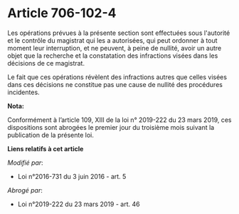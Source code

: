 # Article 706-102-4

Les opérations prévues à la présente section sont effectuées sous l'autorité et le contrôle du magistrat qui les a
autorisées, qui peut ordonner à tout moment leur interruption, et ne peuvent, à peine de nullité, avoir un autre objet que la
recherche et la constatation des infractions visées dans les décisions de ce magistrat. 

Le fait que ces opérations révèlent des infractions autres que celles visées dans ces décisions ne constitue pas une cause de
nullité des procédures incidentes.

**Nota:**

Conformément à l’article 109, XIII de la loi n° 2019-222 du 23 mars 2019, ces dispositions sont abrogées le premier jour du
troisième mois suivant la publication de la présente loi.

**Liens relatifs à cet article**

_Modifié par_:

  - Loi n°2016-731 du 3 juin 2016 - art. 5

_Abrogé par_:

  - Loi n°2019-222 du 23 mars 2019 - art. 46
